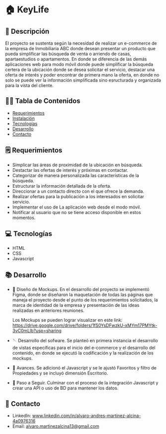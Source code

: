 # 🏠 KeyLife

## 🧩 Descripción

El proyecto se sustenta según la necesidad de realizar un e-commerce de la empresa de Inmobiliaria ABC donde desean presentar un producto que pueda simplificar las búsqueda de venta o arriendo de casas, apartaestudios o apartamentos. En donde se diferencia de las demás aplicaciones web para modo móvil donde puede simplificar la
búsqueda certera de la ubicación donde se desea solicitar el servicio, destacar una oferta de interés y poder encontrar de primera mano la oferta, en donde no solo se puede ver la información simplificada sino esructurada y organizada para la vista del cliente.

## 🕵️‍♂️ Tabla de Contenidos

- [Requerimientos](#Requerimientos)
- [Instalación](#instalación)
- [Tecnologías](#Tecnologías)
- [Desarrollo](#Desarrollo)
- [Contacto](#contacto)

## 🗒️ Requerimientos
- Simplicar las áreas de proximidad de la ubicación en búsqueda.
- Destactar las ofertas de interés y próximas en contactar.
- Categorizar de manera personalizada las características de la búsqueda.
- Estructurar la información detallada de la oferta.
- Direccionar a un contacto directo con el que ofrece la demanda.
- Realizar ofertas para la publicación a los interesados en solicitar servicio.
- Implementar el uso de La aplicación web desde el modo móvil.
- Notificar al usuario que no se tiene acceso disponible en estos momentos.

## 💻 Tecnologías
- HTML
- CSS
- Javascript

## 📚 Desarrollo
- 🧿 Diseño de Mockups.
En el desarrollo del proyecto se implementó Figma, donde se diseñaron la maquetación de todas las páginas que maneja el proyecto desde el punto de los requerimientos
solicitados, la marca de identidad de la empresa y presentación de las ideas realizadas en anteriores reuniones.

  Los Mockups se pueden lograr visualizar en este link: 
  https://drive.google.com/drive/folders/1fS0YsDFwzkU-xMYm17PMYtk-3vC0mLlb?usp=sharing

- 🪡 Desarrollo del sofware.
Se planteó en primera instancia el desarrollo de vistas específicas para el inicio del e-commerce y el desarrollo del contenido, en donde se ejecutó la codificación y
la realización de los mockups.

- 🧬 Avances.
Se adicionó el Javascript y se le ajustó Favoritos y filtro de Propiedades y se incluyó dimensión Escritorio. 

- 👟 Paso a Seguir.
Culminar con el proceso de la integración Javascript y crear una API o uso de BD para mantener los datos.

## 📒 Contacto
- LinkedIn: www.linkedin.com/in/alvaro-andres-martinez-alcina-4a0976316
- Email: alvaro.martinezalcina13@gmail.com
